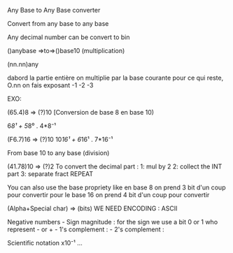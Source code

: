 Any Base to Any Base converter

Convert from any base to any base

Any decimal number can be convert to bin

()anybase =>to=>()base10 (multiplication)

(nn.nn)any

dabord la partie entière  on multiplie par la base courante
pour ce qui reste, O.nn
on fais exposant -1 -2 -3

EXO: 

(65.4)8 => (?)10 [Conversion de base 8 en base 10)

6*8¹ + 5*8⁰  .  4*8⁻¹

(F6.7)16  => (?)10
10*16¹ + 6*16¹  . 7*16⁻¹



From base 10 to any base (division)

(41.78)10  => (?)2
To convert the decimal part : 
1: mul by 2
2: collect the INT part
3: separate fract
REPEAT


You can also use the base propriety like 
en base 8 on prend 3 bit d'un coup pour convertir
pour le base 16 on prend 4 bit d'un coup pour convertir


(Alpha+Special char)  => (bits) WE NEED ENCODING : ASCII

Negative numbers
    - Sign magnitude : for the sign we use a bit 0 or 1 who represent - or + 
    - 1's complement : 
    - 2's complement : 


Scientific notation x10⁻¹  ...

